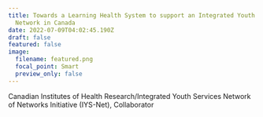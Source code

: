 ```yaml
---
title: Towards a Learning Health System to support an Integrated Youth Services
  Network in Canada
date: 2022-07-09T04:02:45.190Z
draft: false
featured: false
image:
  filename: featured.png
  focal_point: Smart
  preview_only: false
---
```

Canadian Institutes of Health Research/Integrated Youth Services Network of Networks Initiative (IYS-Net), Collaborator